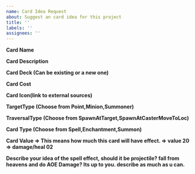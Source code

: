```yaml
---
name: Card Idea Request
about: Suggest an card idea for this project
title: ''
labels: ''
assignees: ''
---
```


**Card Name**

**Card Description**

**Card Deck (Can be existing or a new one)**

**Card Cost**

**Card Icon(link to external sources)**

**TargetType (Choose from Point,Minion,Summoner)**

**TraversalType (Choose from SpawnAtTarget,SpawnAtCasterMoveToLoc)**

**Card Type (Choose from Spell,Enchantment,Summon)**

**Card Value => This means how much this card will have effect. => value 20 => damage/heal 02**

**Describe your idea of the spell effect, should it be projectile? fall from heavens and do AOE Damage? Its up to you. describe as much as u can.**
